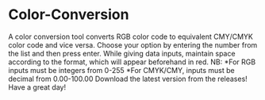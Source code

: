 # Color-Conversion
A color conversion tool converts RGB color code to equivalent CMY/CMYK color code and vice versa.
Choose your option by entering the number from the list and then press enter.
While giving data inputs, maintain space according to the format, which will appear beforehand in red.
NB: *For RGB inputs must be integers from 0-255
    *For CMYK/CMY, inputs must be decimal from 0.00-100.00
     Download the latest version from the releases!
Have a great day!
